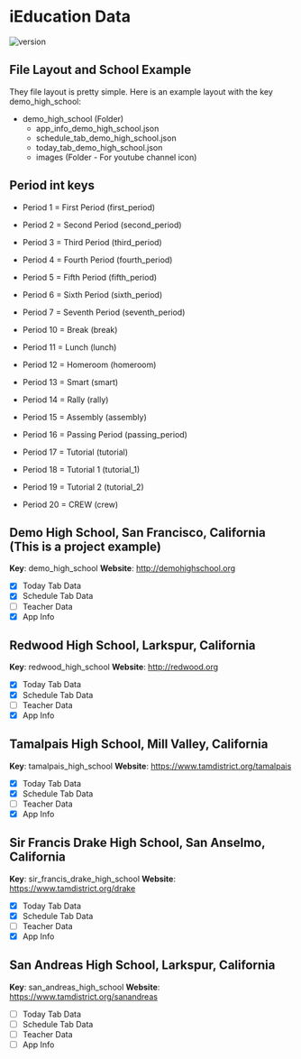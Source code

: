 
# iEducation Data
![version](https://img.shields.io/badge/version-V0.2.4-brightgreen)

## File Layout and School Example

They file layout is pretty simple. Here is an example layout with the key demo_high_school:

+ demo_high_school (Folder)
   + app_info_demo_high_school.json
   + schedule_tab_demo_high_school.json
   + today_tab_demo_high_school.json
   + images (Folder - For youtube channel icon)

## Period int keys
 - Period 1 = First Period (first_period)
 - Period 2 = Second Period (second_period)
 - Period 3 = Third Period (third_period)
 - Period 4 = Fourth Period (fourth_period)
 - Period 5 = Fifth Period (fifth_period)
 - Period 6 = Sixth Period (sixth_period)
 - Period 7 = Seventh Period (seventh_period)

 - Period 10 = Break (break)
 - Period 11 = Lunch (lunch)
 - Period 12 = Homeroom (homeroom)
 - Period 13 = Smart (smart)
 - Period 14 = Rally (rally)
 - Period 15 = Assembly (assembly)
 - Period 16 = Passing Period (passing_period)
 - Period 17 = Tutorial (tutorial)
 - Period 18 = Tutorial 1 (tutorial_1)
 - Period 19 = Tutorial 2 (tutorial_2)
 - Period 20 = CREW (crew)

## Demo High School, San Francisco, California (This is a project example)

**Key**: demo_high_school
**Website**: http://demohighschool.org

 - [X] Today Tab Data
 - [X] Schedule Tab Data
 - [ ] Teacher Data
 - [X] App Info

## Redwood High School, Larkspur, California

**Key**: redwood_high_school
**Website**: http://redwood.org

 - [X] Today Tab Data
 - [X] Schedule Tab Data
 - [ ] Teacher Data
 - [X] App Info

## Tamalpais High School, Mill Valley, California

**Key**: tamalpais_high_school
**Website**: https://www.tamdistrict.org/tamalpais

 - [X] Today Tab Data
 - [X] Schedule Tab Data
 - [ ] Teacher Data
 - [X] App Info

## Sir Francis Drake High School, San Anselmo, California

**Key**: sir_francis_drake_high_school
**Website**: https://www.tamdistrict.org/drake

 - [X] Today Tab Data
 - [X] Schedule Tab Data
 - [ ] Teacher Data
 - [X] App Info

 ## San Andreas High School, Larkspur, California

**Key**: san_andreas_high_school
**Website**: https://www.tamdistrict.org/sanandreas

 - [ ] Today Tab Data
 - [ ] Schedule Tab Data
 - [ ] Teacher Data
 - [ ] App Info
